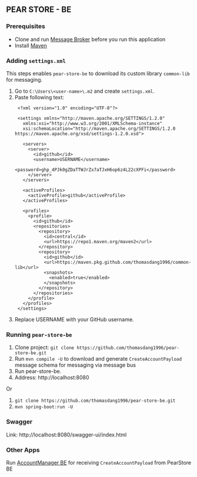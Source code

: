 ## PEAR STORE - BE

### Prerequisites

- Clone and run [Message Broker](https://github.com/thomasdang1996/message-broker.git) before you run this application
- Install [Maven](https://www.baeldung.com/install-maven-on-windows-linux-mac)

### Adding `settings.xml`
This steps enables `pear-store-be` to download its custom library `common-lib` for messaging.
1) Go to `C:\Users\<user-name>\.m2` and create `settings.xml`.
2) Paste following text:
    ```
     <?xml version="1.0" encoding="UTF-8"?>
     
     <settings xmlns="http://maven.apache.org/SETTINGS/1.2.0"
       xmlns:xsi="http://www.w3.org/2001/XMLSchema-instance"
       xsi:schemaLocation="http://maven.apache.org/SETTINGS/1.2.0 https://maven.apache.org/xsd/settings-1.2.0.xsd">
     
       <servers>
         <server>
           <id>github</id>
           <username>USERNAME</username>
           <password>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</password>
         </server>
       </servers>
     
       <activeProfiles>
         <activeProfile>github</activeProfile>
       </activeProfiles>
     
       <profiles>
         <profile>
           <id>github</id>
           <repositories>
             <repository>
               <id>central</id>
               <url>https://repo1.maven.org/maven2</url>
             </repository>
             <repository>
               <id>github</id>
               <url>https://maven.pkg.github.com/thomasdang1996/common-lib</url>
               <snapshots>
                 <enabled>true</enabled>
               </snapshots>
             </repository>
           </repositories>
         </profile>
       </profiles>
     </settings>
    ```
3) Replace USERNAME with your GitHub username.

### Running `pear-store-be`

1) Clone project: `git clone https://github.com/thomasdang1996/pear-store-be.git`
2) Run `mvn compile -U` to download and generate `CreateAccountPayload` message schema for messaging via message bus
3) Run pear-store-be.
4) Address: http://localhost:8080

Or
1) `git clone https://github.com/thomasdang1996/pear-store-be.git`
2) `mvn spring-boot:run -U`

### Swagger

Link: http://localhost:8080/swagger-ui/index.html

### Other Apps

Run [AccountManager BE](https://github.com/thomasdang1996/account-manager-be.git) for receiving `CreateAccountPayload`
from PearStore BE


